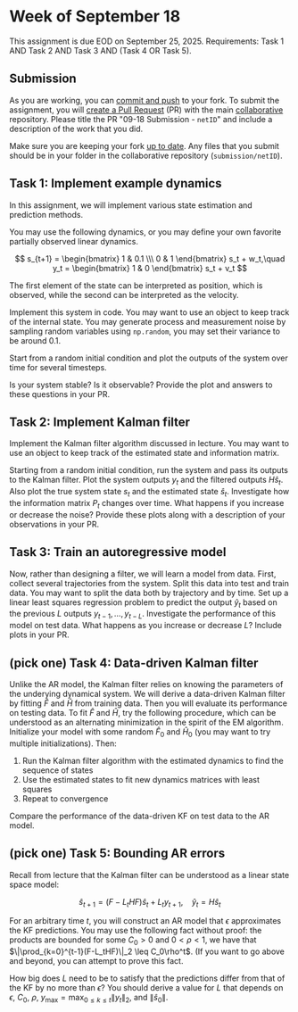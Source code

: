 # Week of September 18

This assignment is due EOD on September 25, 2025.
Requirements: Task 1 AND Task 2 AND Task 3 AND (Task 4 OR Task 5).

## Submission

As you are working, you can [commit and push](https://docs.github.com/en/get-started/using-git/about-git) to your fork. 
To submit the assignment, you will [create a Pull Request](https://docs.github.com/en/pull-requests/collaborating-with-pull-requests/proposing-changes-to-your-work-with-pull-requests/creating-a-pull-request-from-a-fork) (PR) with the main [collaborative](https://github.com/ml-feedback-sys/collaborative-f25) repository.
Please title the PR "09-18 Submission - `netID`" and include a description of the work that you did.

Make sure you are keeping your fork [up to date](https://docs.github.com/en/pull-requests/collaborating-with-pull-requests/working-with-forks/syncing-a-fork).
Any files that you submit should be in your folder in the collaborative repository (`submission/netID`).

## Task 1: Implement example dynamics

In this assignment, we will implement various state estimation and prediction methods.

You may use the following dynamics, or you may define your own favorite partially observed linear dynamics.

$$ s_{t+1} = \begin{bmatrix} 1 & 0.1 \\\ 0 & 1 \end{bmatrix} s_t + w_t,\quad y_t = \begin{bmatrix} 1 & 0 \end{bmatrix} s_t + v_t $$

The first element of the state can be interpreted as position, which is observed, while the second can be interpreted as the velocity.

Implement this system in code. 
You may want to use an object to keep track of the internal state. 
You may generate process and measurement noise by sampling random variables using `np.random`, you may set their variance to be around 0.1.

Start from a random initial condition and plot the outputs of the system over time for several timesteps.

Is your system stable? 
Is it observable? 
Provide the plot and answers to these questions in your PR.

## Task 2: Implement Kalman filter

Implement the Kalman filter algorithm discussed in lecture.
You may want to use an object to keep track of the estimated state and information matrix.

Starting from a random initial condition, run the system and pass its outputs to the Kalman filter.
Plot the system outputs $y_t$ and the filtered outputs $H\hat s_t$.
Also plot the true system state $s_t$ and the estimated state $\hat s_t$.
Investigate how the information matrix $P_t$ changes over time.
What happens if you increase or decrease the noise?
Provide these plots along with a description of your observations in your PR.

## Task 3: Train an autoregressive model

Now, rather than designing a filter, we will learn a model from data.
First, collect several trajectories from the system. 
Split this data into test and train data. You may want to split the data both by trajectory and by time.
Set up a linear least squares regression problem to predict the output $\hat y_t$ based on the previous $L$ outputs $y_{t-1},\dots,y_{t-L}$.
Investigate the performance of this model on test data.
What happens as you increase or decrease $L$?
Include plots in your PR.

## (pick one) Task 4: Data-driven Kalman filter

Unlike the AR model, the Kalman filter relies on knowing the parameters of the underying dynamical system.
We will derive a data-driven Kalman filter by fitting $\hat F$ and $\hat H$ from training data. 
Then you will evaluate its performance on testing data.
To fit $\hat F$ and $\hat H$, try the following procedure, which can be understood as an alternating minimization in the spirit of the EM algorithm.
Initialize your model with some random $\hat F_0$ and $\hat H_0$ (you may want to try multiple initializations). 
Then:
1. Run the Kalman filter algorithm with the estimated dynamics to find the sequence of states 
2. Use the estimated states to fit new dynamics matrices with least squares
3. Repeat to convergence

Compare the performance of the data-driven KF on test data to the AR model.

## (pick one) Task 5: Bounding AR errors

Recall from lecture that the Kalman filter can be understood as a linear state space model: 

$$\hat s_{t+1} = (F-L_tHF)\hat s_t + L_ty_{t+1},~~~~ \hat y_t = H\hat s_t $$

For an arbitrary time $t$, you will construct an AR model that $\epsilon$ approximates the KF predictions.
You may use the following fact without proof: the products are bounded for some $C_0>0$ and $0<\rho<1$, we have that $\|\prod_{k=0}^{t-1}(F-L_tHF)\|_2 \leq C_0\rho^t$. (If you want to go above and beyond, you can attempt to prove this fact.

How big does $L$ need to be to satisfy that the predictions differ from that of the KF by no more than $\epsilon$? You should derive a value for $L$ that depends on $\epsilon$, $C_0$, $\rho$, $y_{\max}=\max_{0\leq k\leq t} \|y_t\|_2$, and $\|\hat s_0\|$.
